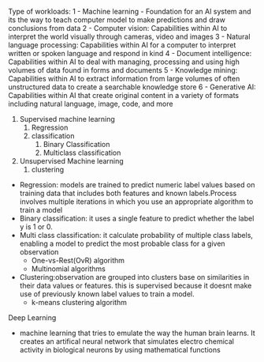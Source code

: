 
Type of workloads:
1 - Machine learning - Foundation for an AI system and its the way to teach computer model to make predictions and draw conclusions from data
2 - Computer vision: Capabilities within AI to interpret the world visually through cameras, video and images
3 - Natural language processing: Capabilities within AI for a computer to interpret written or spoken language and respond in kind
4 - Document intelligence: Capabilities within AI to deal with managing, processing and using high volumes of data found in forms and documents
5 - Knowledge mining: Capabilities within AI to extract information from large volumes of often unstructured data to create a searchable knowledge store
6 - Generative AI: Capabilities within AI that create original content in a variety of formats including natural language, image, code, and more

1. Supervised machine learning
	1. Regression
	2. classification
		1. Binary Classification
		2. Multiclass classification
2. Unsupervised Machine learning
	1. clustering


- Regression: models are trained to predict numeric label values based on training data that includes both features and known labels.Process involves multiple iterations in which you use an appropriate algorithm to train a model
- Binary classification: it uses a single feature to predict whether the label y is 1 or 0.
- Multi class classification: it calculate probability of multiple class labels, enabling a model to predict the most probable class for a given observation
	- One-vs-Rest(OvR) algorithm
	- Multinomial algorithms
- Clustering:observation are grouped into clusters base on similarities in their data values or features. this is supervised because it doesnt make use of previously known label values to train a model.
	- k-means clustering algorithm

Deep Learning
- machine learning that tries to emulate the way the human brain learns. It creates an artifical neural network that simulates electro chemical activity in biological neurons by using mathematical functions